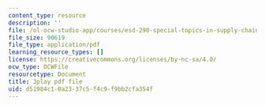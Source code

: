 ```yaml
---
content_type: resource
description: ''
file: /ol-ocw-studio-app/courses/esd-290-special-topics-in-supply-chain-management-spring-2005/d51984c10a2337c5f4c9f9bb2cfa354f_uON1av7YiHw.pdf
file_size: 90619
file_type: application/pdf
learning_resource_types: []
license: https://creativecommons.org/licenses/by-nc-sa/4.0/
ocw_type: OCWFile
resourcetype: Document
title: 3play pdf file
uid: d51984c1-0a23-37c5-f4c9-f9bb2cfa354f
---
```

